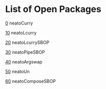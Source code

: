 # List of Open Packages

[0](https://github.com/dmparrishphd/neatOveRse/tree/master/Pkgs/0)
neatoCurry

[10](https://github.com/dmparrishphd/neatOveRse/tree/master/Pkgs/1/0)
neatoLcurry

[20](https://github.com/dmparrishphd/neatOveRse/tree/master/Pkgs/2/0)
neatoLcurrySBOP

[30](https://github.com/dmparrishphd/neatOveRse/tree/master/Pkgs/3/0)
neatoPipeSBOP 

[40](https://github.com/dmparrishphd/neatOveRse/tree/master/Pkgs/4/0)
neatoArgswap

[50](https://github.com/dmparrishphd/neatOveRse/tree/master/Pkgs/5/0)
neatoUn

[60](https://github.com/dmparrishphd/neatOveRse/tree/master/Pkgs/6/0)
neatoComposeSBOP
